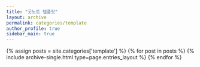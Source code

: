 ```yaml
---
title: "굿노트 템플릿"
layout: archive
permalink: categories/template
author_profile: true
sidebar_main: true
---
```



{% assign posts = site.categories['template'] %}
{% for post in posts %} {% include archive-single.html type=page.entries_layout %} {% endfor %}